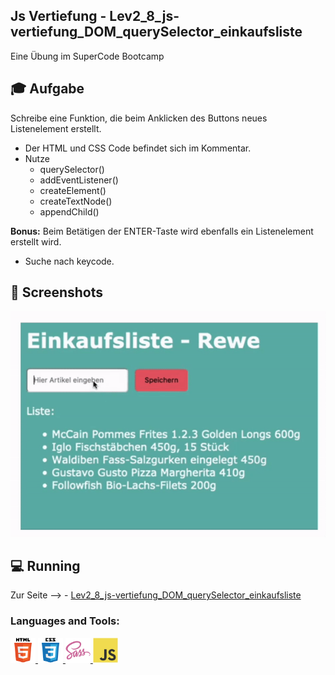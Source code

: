 ## Js Vertiefung - Lev2_8_js-vertiefung_DOM_querySelector_einkaufsliste

Eine Übung im SuperCode Bootcamp

## 🎓 Aufgabe

Schreibe eine Funktion, die beim Anklicken des Buttons neues Listenelement erstellt.

- Der HTML und CSS Code befindet sich im Kommentar.
- Nutze
  - querySelector()
  - addEventListener()
  - createElement()
  - createTextNode()
  - appendChild()

**Bonus:** Beim Betätigen der ENTER-Taste wird ebenfalls ein Listenelement erstellt wird.

- Suche nach keycode.

## 📸 Screenshots

![App Screenshot](assets/img/screen.gif)

## 💻 Running

Zur Seite —> - [Lev2_8_js-vertiefung_DOM_querySelector_einkaufsliste](https://mukkez.github.io/Bootcamp/tasks/Day_72/Lev2_8_js-vertiefung_DOM_querySelector_einkaufsliste/)

<p align="left">
</p>

<h3 align="left">Languages and Tools:</h3>
<p align="left"> <a href="https://www.w3schools.com/html/" target="_blank" rel="noreferrer"> <img src="https://raw.githubusercontent.com/devicons/devicon/master/icons/html5/html5-original-wordmark.svg" alt="html5" width="40" height="40"/> </a>
<a href="https://www.w3schools.com/css/" target="_blank" rel="noreferrer"> <img src="https://raw.githubusercontent.com/devicons/devicon/master/icons/css3/css3-original-wordmark.svg" alt="css3" width="40" height="40"/> </a> 
<a href="https://www.w3schools.com/sass/" target="_blank" rel="noreferrer"> <img src="https://raw.githubusercontent.com/izumin5210/emojipack-for-devicon/master/png/sass.png" alt="sass" width="40" height="40"/> </a> 
<a href="https://www.w3schools.com/css/" target="_blank" rel="noreferrer"> <img src="https://raw.githubusercontent.com/devicons/devicon/master/icons/javascript/javascript-original.svg" alt="css3" width="40" height="40"/> </a> </p>
